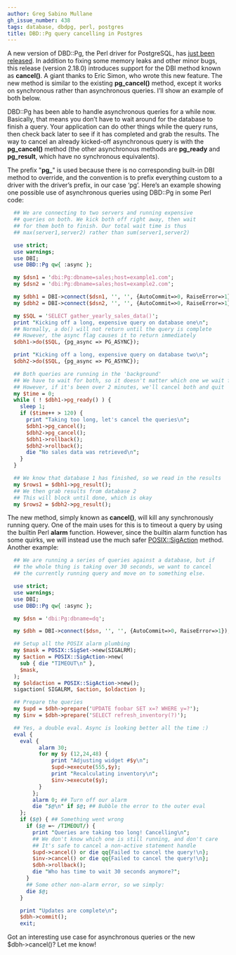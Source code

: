 ```yaml
---
author: Greg Sabino Mullane
gh_issue_number: 438
tags: database, dbdpg, perl, postgres
title: DBD::Pg query cancelling in Postgres
---
```




A new version of DBD::Pg, the Perl driver for PostgreSQL, has [just been released](https://www.postgresql.org/message-id/20110330153007.GD7412@core.home). In addition to fixing some memory leaks and other minor bugs, this release (version 2.18.0) introduces support for the DBI method known as **cancel()**. A giant thanks to Eric Simon, who wrote this new feature. The new method is similar to the existing **pg_cancel()** method, except it works on synchronous rather than asynchronous queries. I’ll show an example of both below.

DBD::Pg has been able to handle asynchronous queries for a while now. Basically, that means you don’t have to wait around for the database to finish a query. Your application can do other things while the query runs, then check back later to see if it has completed and grab the results. The way to cancel an already kicked-off asynchronous query is with the **pg_cancel()** method (the other asynchronous methods are **pg_ready** and **pg_result**, which have no synchronous equivalents).

The prefix "**pg_**" is used because there is no corresponding built-in DBI method to override, and the convention is to prefix everything custom to a driver with the driver’s prefix, in our case ‘pg’. Here’s an example showing one possible use of asynchronous queries using DBD::Pg in some Perl code:

```perl
  ## We are connecting to two servers and running expensive 
  ## queries on both. We kick both off right away, then wait 
  ## for them both to finish. Our total wait time is thus
  ## max(server1,server2) rather than sum(server1,server2)

  use strict;
  use warnings;
  use DBI;
  use DBD::Pg qw{ :async };

  my $dsn1 = 'dbi:Pg:dbname=sales;host=example1.com';
  my $dsn2 = 'dbi:Pg:dbname=sales;host=example2.com';

  my $dbh1 = DBI->connect($dsn1, '', '', {AutoCommit=>0, RaiseError=>1});
  my $dbh2 = DBI->connect($dsn2, '', '', {AutoCommit=>0, RaiseError=>1});

  my $SQL = 'SELECT gather_yearly_sales_data()';
  print "Kicking off a long, expensive query on database one\n";
  ## Normally, a do() will not return until the query is complete
  ## However, the async flag causes it to return immediately
  $dbh1->do($SQL, {pg_async => PG_ASYNC});

  print "Kicking off a long, expensive query on database two\n";
  $dbh2->do($SQL, {pg_async => PG_ASYNC});

  ## Both queries are running in the 'background'
  ## We have to wait for both, so it doesn't matter which one we wait for here
  ## However, if it's been over 2 minutes, we'll cancel both and quit
  my $time = 0;
  while ( ! $dbh1->pg_ready() ) {
    sleep 1;
    if ($time++ > 120) {
      print "Taking too long, let's cancel the queries\n";
      $dbh1->pg_cancel();
      $dbh2->pg_cancel();
      $dbh1->rollback();
      $dbh2->rollback();
      die "No sales data was retrieved\n";
    }
  }

  ## We know that database 1 has finished, so we read in the results
  my $rows1 = $dbh1->pg_result();
  ## We then grab results from database 2
  ## This will block until done, which is okay
  my $rows2 = $dbh2->pg_result();
```

The new method, simply known as **cancel()**, will kill any synchronously running query. One of the main uses for this is to timeout a query by using the builtin Perl **alarm** function. However, since the builtin alarm function has some quirks, we will instead use the much safer [POSIX::SigAction](https://perldoc.perl.org/POSIX.html) method. Another example:

```perl
  ## We are running a series of queries against a database, but if
  ## the whole thing is taking over 30 seconds, we want to cancel
  ## the currently running query and move on to something else.

  use strict;
  use warnings;
  use DBI;
  use DBD::Pg qw{ :async };

  my $dsn = 'dbi:Pg:dbname=dq';

  my $dbh = DBI->connect($dsn, '', '', {AutoCommit=>0, RaiseError=>1});

  ## Setup all the POSIX alarm plumbing
  my $mask = POSIX::SigSet->new(SIGALRM);
  my $action = POSIX::SigAction->new(
    sub { die "TIMEOUT\n" },
    $mask,
  );
  my $oldaction = POSIX::SigAction->new();
  sigaction( SIGALRM, $action, $oldaction );

  ## Prepare the queries
  my $upd = $dbh->prepare('UPDATE foobar SET x=? WHERE y=?');
  my $inv = $dbh->prepare('SELECT refresh_inventory(?)');

  ## Yes, a double eval. Async is looking better all the time :)
  eval {
    eval {
          alarm 30;
          for my $y (12,24,48) {
              print "Adjusting widget #$y\n";
              $upd->execute(555,$y);
              print "Recalculating inventory\n";
              $inv->execute($y);
          }
        };
        alarm 0; ## Turn off our alarm
        die "$@\n" if $@; ## Bubble the error to the outer eval
    };
    if ($@) { ## Something went wrong
      if ($@ =~ /TIMEOUT/) {
        print "Queries are taking too long! Cancelling\n";
        ## We don't know which one is still running, and don't care
        ## It's safe to cancel a non-active statement handle
        $upd->cancel() or die qq{Failed to cancel the query!\n};
        $inv->cancel() or die qq{Failed to cancel the query!\n};
        $dbh->rollback();
        die "Who has time to wait 30 seconds anymore?";
      }
      ## Some other non-alarm error, so we simply:
      die $@;
    }

    print "Updates are complete\n";
    $dbh->commit();
    exit;
```

Got an interesting use case for asynchronous queries or the new $dbh‑>cancel()? Let me know!


